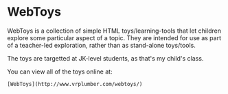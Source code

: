 WebToys
=======

WebToys is a collection of simple HTML toys/learning-tools
that let children explore some particular aspect of a topic.
They are intended for use as part of a teacher-led exploration,
rather than as stand-alone toys/tools.

The toys are targetted at JK-level students, as that's my child's
class.

You can view all of the toys online at:

    [WebToys](http://www.vrplumber.com/webtoys/)
